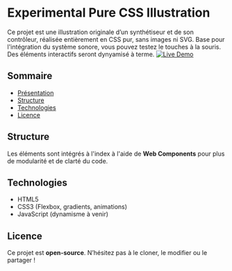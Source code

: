 # Experimental Pure CSS Illustration

Ce projet est une illustration originale d’un synthétiseur et de son contrôleur, réalisée entièrement en CSS pur, sans images ni SVG.
Base pour l'intégration du système sonore, vous pouvez testez le touches à la souris.
Des éléments interactifs seront dynyamisé à terme.
[![Live Demo](https://img.shields.io/badge/Live_Demo-Open-2E0EF1)](https://buonomolea.github.io/Experimental-PureCSS-Illustration/)

## Sommaire

- [Présentation](#experimental-pure-css-illustration)
- [Structure](#structure)
- [Technologies](#technologies)
- [Licence](#licence)

## Structure

Les éléments sont intégrés à l'index à l'aide de **Web Components** pour plus de modularité et de clarté du code.

## Technologies

- HTML5  
- CSS3 (Flexbox, gradients, animations)  
- JavaScript (dynamisme à venir)

## Licence

Ce projet est **open-source**. N’hésitez pas à le cloner, le modifier ou le partager !
